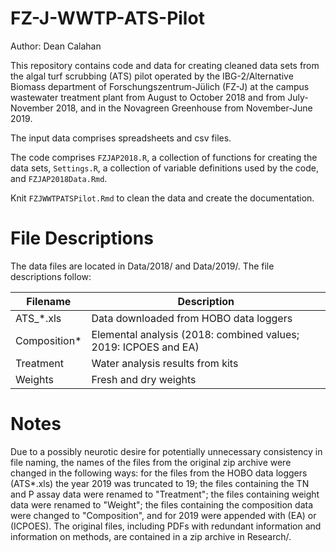 # FZ-J-WWTP-ATS-Pilot  

Author: Dean Calahan

This repository contains code and data for creating cleaned data sets from the algal turf scrubbing (ATS) pilot operated by the IBG-2/Alternative Biomass department of Forschungszentrum-Jülich (FZ-J) at the campus wastewater treatment plant from August to October 2018 and from July-November 2018, and in the Novagreen Greenhouse from November-June 2019.

The input data comprises spreadsheets and csv files.

The code comprises `FZJAP2018.R`, a collection of functions for creating the data sets, `Settings.R`, a collection of variable definitions used by the code, and `FZJAP2018Data.Rmd`.

Knit `FZJWWTPATSPilot.Rmd` to clean the data and create the documentation.

# File Descriptions
The data files are located in Data/2018/ and Data/2019/. The file descriptions follow:

Filename        |Description
----------------|--------------------------------------
ATS_*.xls       |Data downloaded from HOBO data loggers
Composition*    |Elemental analysis (2018: combined values; 2019: ICPOES and EA)
Treatment       |Water analysis results from kits
Weights         |Fresh and dry weights

# Notes
Due to a possibly neurotic desire for potentially unnecessary consistency in file naming, the names of the files from the original zip archive were changed in the following ways: for the files from the HOBO data loggers (ATS*.xls) the year 2019 was truncated to 19; the files containing the TN and P assay data were renamed to "Treatment"; the files containing weight data were renamed to "Weight"; the files containing the composition data were changed to "Composition", and for 2019 were appended with (EA) or (ICPOES). The original files, including PDFs with redundant information and information on methods, are contained in a zip archive in Research/.